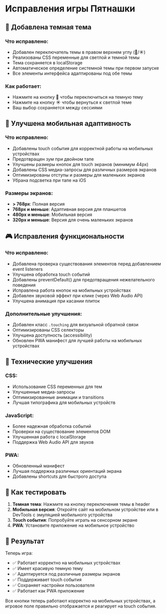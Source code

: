 # Исправления игры Пятнашки

## 🌙 Добавлена темная тема

### Что исправлено:
- Добавлен переключатель темы в правом верхнем углу (🌙/☀️)
- Реализованы CSS переменные для светлой и темной темы
- Тема сохраняется в localStorage
- Автоматическое определение системной темы при первом запуске
- Все элементы интерфейса адаптированы под обе темы

### Как работает:
- Нажмите на кнопку 🌙 чтобы переключиться на темную тему
- Нажмите на кнопку ☀️ чтобы вернуться к светлой теме
- Ваш выбор сохраняется между сессиями

## 📱 Улучшена мобильная адаптивность

### Что исправлено:
- Добавлены touch события для корректной работы на мобильных устройствах
- Предотвращен зум при двойном тапе
- Улучшены размеры кнопок для touch экранов (минимум 44px)
- Добавлены CSS медиа-запросы для различных размеров экранов
- Оптимизированы отступы и размеры для маленьких экранов
- Убрана подсветка при тапе на iOS

### Размеры экранов:
- **> 768px**: Полная версия
- **768px и меньше**: Адаптивная версия для планшетов
- **480px и меньше**: Мобильная версия
- **320px и меньше**: Версия для очень маленьких экранов

## 🎮 Исправления функциональности

### Что исправлено:
- Добавлена проверка существования элементов перед добавлением event listeners
- Улучшена обработка touch событий
- Добавлены preventDefault() для предотвращения нежелательного поведения
- Исправлена работа кнопок на мобильных устройствах
- Добавлен звуковой эффект при клике (через Web Audio API)
- Улучшена анимация при касании плиток

### Дополнительные улучшения:
- Добавлен класс `.touching` для визуальной обратной связи
- Оптимизированы CSS селекторы
- Улучшена доступность (accessibility)
- Обновлен PWA манифест для лучшей работы на мобильных устройствах

## 🔧 Технические улучшения

### CSS:
- Использование CSS переменных для тем
- Улучшенные медиа-запросы
- Оптимизированные анимации и transitions
- Лучшая типографика для мобильных устройств

### JavaScript:
- Более надежная обработка событий
- Проверки на существование элементов DOM
- Улучшенная работа с localStorage
- Поддержка Web Audio API для звуков

### PWA:
- Обновленный манифест
- Лучшая поддержка различных ориентаций экрана
- Добавлены shortcuts для быстрого доступа

## 🚀 Как тестировать

1. **Темная тема**: Нажмите на кнопку переключения темы в header
2. **Мобильная версия**: Откройте сайт на мобильном устройстве или в DevTools с эмуляцией мобильного устройства
3. **Touch события**: Попробуйте играть на сенсорном экране
4. **PWA**: Установите приложение на мобильное устройство

## 🎯 Результат

Теперь игра:
- ✅ Работает корректно на мобильных устройствах
- ✅ Имеет красивую темную тему
- ✅ Адаптируется под различные размеры экранов
- ✅ Поддерживает touch события
- ✅ Сохраняет настройки пользователя
- ✅ Работает как PWA приложение

Все кнопки теперь работают корректно на мобильных устройствах, а игровое поле правильно отображается и реагирует на touch события.